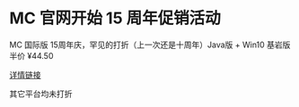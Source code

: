 # MC 官网开始 15 周年促销活动
MC 国际版 15周年庆，罕见的打折（上一次还是十周年）Java版 + Win10 基岩版 半价 ¥44.50

[详情链接](https://www.minecraft.net/zh-hans/store/minecraft-java-bedrock-edition-pc)

其它平台均未打折